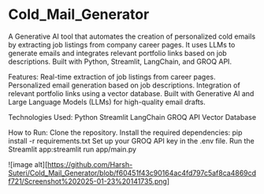 # Cold_Mail_Generator
A Generative AI tool that automates the creation of personalized cold emails by extracting job listings from company career pages. It uses LLMs to generate emails and integrates relevant portfolio links based on job descriptions. Built with Python, Streamlit, LangChain, and GROQ API.

Features:
Real-time extraction of job listings from career pages.
Personalized email generation based on job descriptions.
Integration of relevant portfolio links using a vector database.
Built with Generative AI and Large Language Models (LLMs) for high-quality email drafts.

Technologies Used:
Python
Streamlit
LangChain
GROQ API
Vector Database

How to Run:
Clone the repository.
Install the required dependencies: pip install -r requirements.txt
Set up your GROQ API key in the .env file.
Run the Streamlit app:streamlit run app/main.py

![image alt][https://github.com/Harsh-Suteri/Cold_Mail_Generator/blob/f60451f43c90164ac4fd797c5af8ca4869cdf721/Screenshot%202025-01-23%20141735.png]
